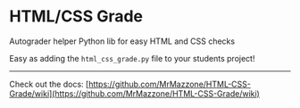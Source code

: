 # HTML/CSS Grade
Autograder helper Python lib for easy HTML and CSS checks

Easy as adding the `html_css_grade.py` file to your students project!

---

Check out the docs: [https://github.com/MrMazzone/HTML-CSS-Grade/wiki](https://github.com/MrMazzone/HTML-CSS-Grade/wiki)
